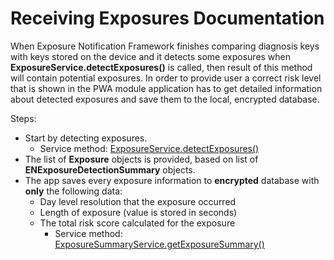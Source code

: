 # Receiving Exposures Documentation

When Exposure Notification Framework finishes comparing diagnosis keys with keys stored on the device and it detects some exposures when **ExposureService.detectExposures()** is called, then result of this method will contain potential exposures. In order to provide user a correct risk level that is shown in the PWA module application has to get detailed information about detected exposures and save them to the local, encrypted database.

Steps:

- Start by detecting exposures.
    - Service method: [ExposureService.detectExposures()](../safesafe/Services/ExposureNotification/ExposureService.swift)
- The list of **Exposure** objects is provided, based on list of **ENExposureDetectionSummary** objects.
- The app saves every exposure information to **encrypted** database with **only** the following data:
  - Day level resolution that the exposure occurred
  - Length of exposure (value is stored in seconds)
  - The total risk score calculated for the exposure
    - Service method: [ExposureSummaryService.getExposureSummary()](../safesafe/Services/ExposureNotification/ExposureSummaryService.swift)